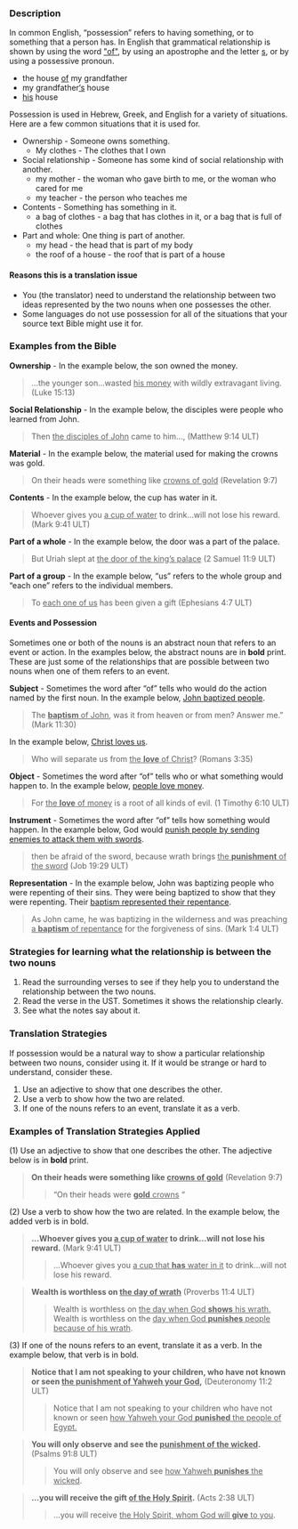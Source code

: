 
### Description

In common English, “possession” refers to having something, or to something that a person has. In English that grammatical relationship is shown by using the word <u>"of"</u>, by using an apostrophe and the letter <u>s</u>, or by using a possessive pronoun.

* the house <u>of</u> my grandfather
* my grandfather<u>‘s</u> house
* <u>his</u> house

Possession is used in Hebrew, Greek, and English for a variety of situations. Here are a few common situations that it is used for.

* Ownership - Someone owns something.
    * My clothes - The clothes that I own
* Social relationship - Someone has some kind of social relationship with another.
    * my mother -  the woman who gave birth to me, or the woman who cared for me
    * my teacher - the person who teaches me
* Contents - Something has something in it.
    * a bag of clothes - a bag that has clothes in it, or a bag that is full of clothes
* Part and whole: One thing is part of another.
    * my head - the head that is part of my body
    * the roof of a house - the roof that is part of a house

#### Reasons this is a translation issue

* You (the translator) need to understand the relationship between two ideas represented by the two nouns when one possesses the other.
* Some languages do not use possession for all of the situations that your source text Bible might use it for.

### Examples from the Bible

**Ownership** - In the example below, the son owned the money.

> …the younger son…wasted <u>his money</u> with wildly extravagant living. (Luke 15:13)

**Social Relationship** - In the example below, the disciples were people who learned from John.

> Then <u>the disciples of John</u> came to him…, (Matthew 9:14 ULT)

**Material** - In the example below, the material used for making the crowns was gold.

> On their heads were something like <u>crowns of gold</u> (Revelation 9:7)

**Contents** - In the example below, the cup has water in it.

> Whoever gives you <u>a cup of water</u> to drink…will not lose his reward. (Mark 9:41 ULT)

**Part of a whole** - In the example below, the door was a part of the palace.

> But Uriah slept at <u>the door of the king’s palace</u> (2 Samuel 11:9 ULT)

**Part of a group** - In the example below, “us” refers to the whole group and “each one” refers to the individual members.

> To <u>each one of us</u> has been given a gift (Ephesians 4:7 ULT)


#### Events and Possession

Sometimes one or both of the nouns is an abstract noun that refers to an event or action. In the examples below, the abstract nouns are in **bold** print. These are just some of the relationships that are possible between two nouns when one of them refers to an event.

**Subject** - Sometimes the word after “of” tells who would do the action named by the first noun. In the example below, <u>John baptized people</u>.

> The <u>**baptism** of John</u>, was it from heaven or from men? Answer me.” (Mark 11:30)

In the example below, <u>Christ loves us</u>.

> Who will separate us from <u>the **love** of Christ</u>? (Romans 3:35)

**Object** - Sometimes the word after “of” tells who or what something would happen to. In the example below, <u>people love money</u>.

> For <u>the **love** of money</u> is a root of all kinds of evil. (1 Timothy 6:10 ULT)

**Instrument** - Sometimes the word after “of” tells how something would happen. In the example below, God would <u>punish people by sending enemies to attack them with swords</u>.

> then be afraid of the sword, because wrath brings <u>the **punishment** of the sword</u> (Job 19:29 ULT)

**Representation** - In the example below, John was baptizing people who were repenting of their sins. They were being baptized to show that they were repenting. Their <u>baptism represented their repentance</u>.

> As John came, he was baptizing in the wilderness and was preaching <u>a **baptism** of repentance</u> for the forgiveness of sins. (Mark 1:4 ULT)


### Strategies for learning what the relationship is between the two nouns

1. Read the surrounding verses to see if they help you to understand the relationship between the two nouns.
1. Read the verse in the UST. Sometimes it shows the relationship clearly.
1. See what the notes say about it.

### Translation Strategies

If possession would be a natural way to show a particular relationship between two nouns, consider using it. If it would be strange or hard to understand, consider these.

1. Use an adjective to show that one describes the other.
1. Use a verb to show how the two are related.
1. If one of the nouns refers to an event, translate it as a verb.

### Examples of Translation Strategies Applied

(1) Use an adjective to show that one describes the other. The adjective below is in **bold** print.

> **On their heads were something like <u>crowns of gold</u>** (Revelation 9:7)
>> “On their heads were <u>**gold** crowns</u> “

(2) Use a verb to show how the two are related. In the example below, the added verb is in bold.

> **…Whoever gives you <u>a cup of water</u> to drink…will not lose his reward.** (Mark 9:41 ULT)
>> …Whoever gives you <u>a cup that **has** water in it</u> to drink…will not lose his reward.

> **Wealth is worthless on <u>the day of wrath</u>** (Proverbs 11:4 ULT)
>> Wealth is worthless on <u>the day when God **shows** his wrath.</u> 
>> Wealth is worthless on the <u>day when God **punishes** people because of his wrath</u>.

(3) If one of the nouns refers to an event, translate it as a verb. In the example below, that verb is in bold.

> **Notice that I am not speaking to your children, who have not known or seen <u>the punishment of Yahweh your God</u>,** (Deuteronomy 11:2 ULT)
>> Notice that I am not speaking to your children who have not known or seen <u>how Yahweh your God **punished** the people of Egypt.</u> 

> **You will only observe and see the <u>punishment of the wicked</u>.** (Psalms 91:8 ULT)
>> You will only observe and see <u>how Yahweh **punishes** the wicked</u>.

> **…you will receive the gift <u>of the Holy Spirit</u>.** (Acts 2:38 ULT)
>> …you will receive <u>the Holy Spirit, whom God will **give** to you</u>.

